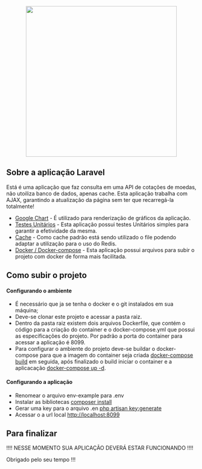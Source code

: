 <p align="center"><a href="https://laravel.com" target="_blank"><img src="https://raw.githubusercontent.com/laravel/art/master/logo-lockup/5%20SVG/2%20CMYK/1%20Full%20Color/laravel-logolockup-cmyk-red.svg" width="400"></a></p>

## Sobre a aplicação Laravel

Está é uma aplicação que faz consulta em uma API de cotações de moedas, não utoiliza banco de dados, apenas cache.
Esta aplicação trabalha com AJAX, garantindo a atualização da página sem ter que recarregá-la totalmente!
 
- [Google Chart](https://developers.google.com/chart/interactive/docs) - É utilizado para renderização de gráficos da aplicação.
- [Testes Unitários]() - Esta aplicação possui testes Unitários simples para garantir a efetividade da mesma.
- [Cache]() - Como cache padrão está sendo utilizado o file podendo adaptar a utilização para o uso do Redis.
- [Docker / Docker-compose]() - Esta aplicação possui arquivos para subir o projeto com docker de forma mais facilitada. 

## Como subir o projeto
#### Configurando o ambiente
- É necessário que ja se tenha o docker e o git instalados em sua máquina;
- Deve-se clonar este projeto e acessar a pasta raiz.
- Dentro da pasta raiz existem dois arquivos Dockerfile, que contém o código para a criação do container e o docker-compose.yml que
possui as especificações do projeto. Por padrão a porta do container para acessar a aplicação é 8099.
- Para configurar o ambiente do projeto deve-se buildar o docker-compose para que a imagem do container seja criada
[docker-compose build]() em seguida, após finalizado o build iniciar o container e a aplicacação [docker-compose up -d]().
  
#### Configurando a aplicação
- Renomear o arquivo env-example para .env
- Instalar as bibliotecas [composer install]()
- Gerar uma key para o arquivo .en [php artisan key:generate]()
- Acessar o a url local [http://localhost:8099](http://localhost:8099) 


## Para finalizar

!!!! NESSE MOMENTO SUA APLICAÇÃO DEVERÁ ESTAR FUNCIONANDO !!!!

Obrigado pelo seu tempo !!!  